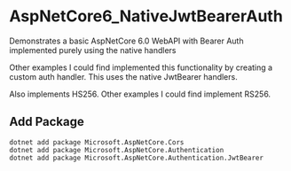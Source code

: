 # AspNetCore6_NativeJwtBearerAuth

Demonstrates a basic AspNetCore 6.0 WebAPI with Bearer Auth implemented purely using the native handlers

Other examples I could find implemented this functionality by creating a custom auth handler. This uses the native JwtBearer handlers.

Also implements HS256. Other examples I could find implement RS256.

## Add Package

~~~
dotnet add package Microsoft.AspNetCore.Cors
dotnet add package Microsoft.AspNetCore.Authentication
dotnet add package Microsoft.AspNetCore.Authentication.JwtBearer
~~~